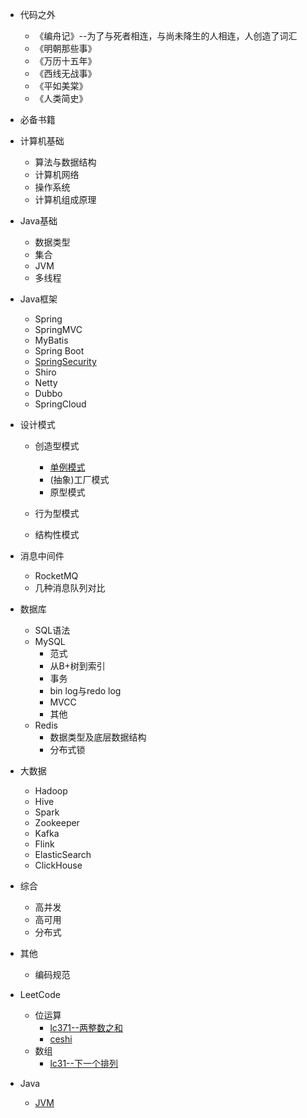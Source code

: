 - 代码之外
  - 《编舟记》--为了与死者相连，与尚未降生的人相连，人创造了词汇
  - 《明朝那些事》
  - 《万历十五年》
  - 《西线无战事》
  - 《平如美棠》
  - 《人类简史》
- 必备书籍

- 计算机基础
  - 算法与数据结构
  - 计算机网络
  - 操作系统
  - 计算机组成原理
- Java基础
  - 数据类型
  - 集合
  - JVM
  - 多线程
- Java框架
  - Spring
  - SpringMVC
  - MyBatis
  - Spring Boot
  - [SpringSecurity](Java框架/SpringSecurity/SpringSecurity快速入门.md)
  - Shiro
  - Netty
  - Dubbo
  - SpringCloud

- 设计模式
  - 创造型模式
    - [单例模式](设计模式/单例模式.md)
    - (抽象)工厂模式
    - 原型模式

  - 行为型模式
  - 结构性模式

- 消息中间件
  - RocketMQ
  - 几种消息队列对比

- 数据库
  - SQL语法
  - MySQL
    - 范式
    - 从B+树到索引
    - 事务
    - bin log与redo log
    - MVCC
    - 其他
  - Redis
    - 数据类型及底层数据结构
    - 分布式锁
- 大数据
  - Hadoop
  - Hive
  - Spark
  - Zookeeper
  - Kafka
  - Flink
  - ElasticSearch
  - ClickHouse

- 综合
  - 高并发
  - 高可用
  - 分布式
- 其他
  - 编码规范
 
- LeetCode
  - 位运算
    - [lc371--两整数之和](leetcode/位运算/lc371.md)
    - [ceshi](leetcode/位运算/lc372.md)
  - 数组
    - [lc31--下一个排列](leetcode/数组/lc31.md)
- Java
  - [JVM](JVM.md)